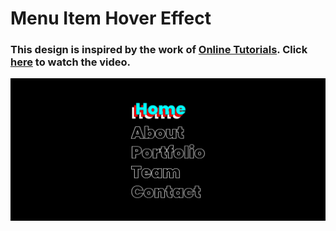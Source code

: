 # Menu Item Hover Effect
### This design is inspired by the work of [Online Tutorials](https://www.youtube.com/@OnlineTutorialsYT). Click [here](https://youtu.be/-zz1EV35WK0) to watch the video.

![preview img](/preview.png)
